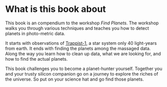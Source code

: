 # What is this book about
This book is an compendium to the workshop _Find Planets_. The workshop walks
you through various techniques and teaches you how to detect planets in
photo-metric data.

It starts with observations of [Trappist-1][trappist-1], a star system only 40
light-years from earth. It ends with finding the planets among the massaged
data. Along the way you learn how to clean up data, what we are looking for, and
how to find the actual planets.

This book challenges you to become a planet-hunter yourself. Together you and
your trusty silicon companion go on a journey to explore the riches of the
universe. So put on your science hat and go find those planets.

[trappist-1]: https://en.wikipedia.org/wiki/TRAPPIST-1
